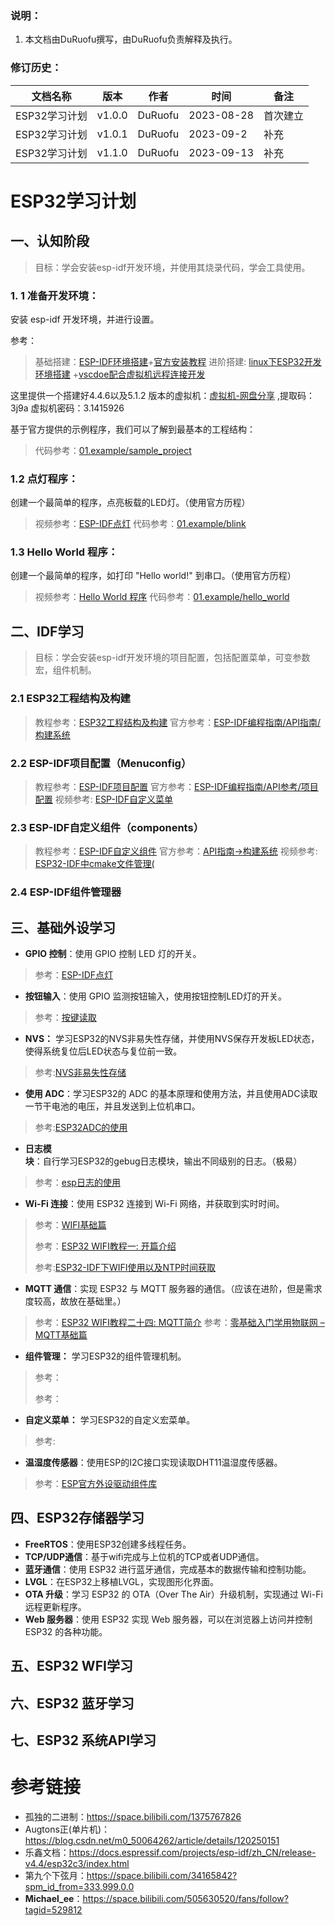 ### 说明：

1. 本文档由DuRuofu撰写，由DuRuofu负责解释及执行。
### 修订历史：

| 文档名称                     | 版本   | 作者    | 时间       | 备注     |
| ---------------------------- | ------ | ------- | ---------- | -------- |
| ESP32学习计划 | v1.0.0 | DuRuofu | 2023-08-28 | 首次建立 |
| ESP32学习计划 | v1.0.1 | DuRuofu | 2023-09-2 | 补充 |
| ESP32学习计划 | v1.1.0 | DuRuofu | 2023-09-13 | 补充 |
# ESP32学习计划

## 一、认知阶段

> 目标：学会安装esp-idf开发环境，并使用其烧录代码，学会工具使用。

### 1. 1  **准备开发环境**：

安装 esp-idf 开发环境，并进行设置。

参考：

>基础搭建：[ESP-IDF环境搭建](https://www.bilibili.com/video/BV1E841177Tu/?spm_id_from=333.999.0.0&vd_source=ef5a0ab0106372751602034cdd9ab98e)+[官方安装教程](https://docs.espressif.com/projects/esp-idf/zh_CN/v5.1.2/esp32/get-started/index.html#get-started-how-to-get-esp-idf)
>进阶搭建: [linux下ESP32开发环境搭建](https://duruofu.github.io/2024/01/25/4.%E7%A1%AC%E4%BB%B6%E7%9B%B8%E5%85%B3/MCU/ESP32/%E6%90%AD%E5%BB%BAesp-idf%E5%BC%80%E5%8F%91%E7%8E%AF%E5%A2%83/#%E5%9B%9B%E3%80%81-%E9%85%8D%E7%BD%AE%E5%BF%AB%E6%8D%B7%E6%8C%87%E4%BB%A4) +[vscdoe配合虚拟机远程连接开发](https://duruofu.github.io/2024/01/30/4.%E7%A1%AC%E4%BB%B6%E7%9B%B8%E5%85%B3/MCU/ESP32/vscdoe+%E8%99%9A%E6%8B%9F%E6%9C%BA%E5%BC%80%E5%8F%91ESP32/#2-2-%E6%89%8B%E8%BE%93%E5%91%BD%E4%BB%A4%E5%A4%AA%E9%BA%BB%E7%83%A6%E7%9A%84%E9%97%AE%E9%A2%98)

这里提供一个搭建好4.4.6以及5.1.2 版本的虚拟机：[虚拟机-网盘分享](https://www.alipan.com/s/i8yiHDk8nMN) ,提取码：3j9a
虚拟机密码：3.1415926

基于官方提供的示例程序，我们可以了解到最基本的工程结构：

>代码参考：[01.example/sample_project](https://github.com/DuRuofu/ESP32_Learning/tree/master/01.example/sample_project)

### 1.2 点灯程序：

创建一个最简单的程序，点亮板载的LED灯。（使用官方历程）

>视频参考：[ESP-IDF点灯](https://www.bilibili.com/video/BV1nR4y1o7VE/?spm_id_from=333.788&vd_source=ef5a0ab0106372751602034cdd9ab98e)
>代码参考：[01.example/blink](https://github.com/DuRuofu/ESP32_Learning/tree/master/01.example/blink)

### 1.3 **Hello World 程序**：
  
  创建一个最简单的程序，如打印 "Hello world!" 到串口。（使用官方历程）
  
> 视频参考：[Hello World 程序](https://www.bilibili.com/video/BV1Rd4y1b7CE/?spm_id_from=333.788&vd_source=ef5a0ab0106372751602034cdd9ab98e)
> 代码参考：[01.example/hello_world](https://github.com/DuRuofu/ESP32_Learning/tree/master/01.example/hello_world)

## 二、IDF学习

> 目标：学会安装esp-idf开发环境的项目配置，包括配置菜单，可变参数宏，组件机制。

### 2.1  ESP32工程结构及构建

> 教程参考：[ESP32工程结构及构建](02.IDF开发入门/2.1-ESP32工程结构及构建/ESP32工程结构及构建.md)
> 官方参考：[ESP-IDF编程指南/API指南/构建系统](https://docs.espressif.com/projects/esp-idf/zh_CN/latest/esp32/api-guides/build-system.html)

### 2.2  ESP-IDF项目配置（Menuconfig）

> 教程参考：[ESP-IDF项目配置](02.IDF开发入门/2.2-ESP-IDF项目配置/ESP-IDF项目配置.md)
> 官方参考：[ESP-IDF编程指南/API参考/项目配置](https://docs.espressif.com/projects/esp-idf/zh_CN/latest/esp32/api-reference/kconfig.html)
> 视频参考:   [ESP-IDF自定义菜单](https://www.bilibili.com/video/BV1S44y1D7cf/?spm_id_from=333.999.0.0&vd_source=ef5a0ab0106372751602034cdd9ab98e)

### 2.3  ESP-IDF自定义组件（components）


> 教程参考：[ESP-IDF自定义组件](02.IDF开发入门/2.3-ESP-IDF自定义组件/ESP-IDF自定义组件.md)
> 官方参考：[API指南->构建系统](https://docs.espressif.com/projects/esp-idf/zh_CN/latest/esp32/api-guides/build-system.html#component-configuration)
> 视频参考:  [ESP32-IDF中cmake文件管理(](https://www.bilibili.com/video/BV1w14y1s7oy/?spm_id_from=333.999.0.0&vd_source=ef5a0ab0106372751602034cdd9ab98e)

### 2.4  ESP-IDF组件管理器



## 三、基础外设学习

- **GPIO 控制**：使用 GPIO 控制 LED 灯的开关。
>参考：[ESP-IDF点灯](https://www.bilibili.com/video/BV1nR4y1o7VE/?spm_id_from=333.788&vd_source=ef5a0ab0106372751602034cdd9ab98e)

- **按钮输入**：使用 GPIO 监测按钮输入，使用按钮控制LED灯的开关。
>参考：[按键读取](https://blog.csdn.net/qq_24550925/article/details/85335516)

- **NVS：** 学习ESP32的NVS非易失性存储，并使用NVS保存开发板LED状态，使得系统复位后LED状态与复位前一致。
>参考:[NVS非易失性存储](https://www.bilibili.com/video/BV1nW4y1g7c5/?spm_id_from=333.999.0.0&vd_source=ef5a0ab0106372751602034cdd9ab98e)

- **使用 ADC**：学习ESP32的 ADC 的基本原理和使用方法，并且使用ADC读取一节干电池的电压，并且发送到上位机串口。

>参考:[ESP32ADC的使用](https://blog.csdn.net/m0_50064262/article/details/118817032)

- **日志模块**：自行学习ESP32的gebug日志模块，输出不同级别的日志。（极易）

>参考：[esp日志的使用](https://www.bilibili.com/video/BV1KG4y1d7Ed/?spm_id_from=333.788&vd_source=ef5a0ab0106372751602034cdd9ab98e)

- **Wi-Fi 连接**：使用 ESP32 连接到 Wi-Fi 网络，并获取到实时时间。

> 参考：[WIFI基础篇](https://www.bilibili.com/video/BV16G4y1g72w/?spm_id_from=333.999.0.0&vd_source=ef5a0ab0106372751602034cdd9ab98e)
>
> 参考：[ESP32 WIFI教程一: 开篇介绍](https://www.bilibili.com/video/BV1Dd4y1B7RT/?spm_id_from=333.337.search-card.all.click&vd_source=ef5a0ab0106372751602034cdd9ab98e)
>
> 参考:[ESP32-IDF下WIFI使用以及NTP时间获取](https://www.bilibili.com/video/BV1Ug411s7Ue/?spm_id_from=333.999.0.0&vd_source=ef5a0ab0106372751602034cdd9ab98e)

- **MQTT 通信**：实现 ESP32 与 MQTT 服务器的通信。（应该在进阶，但是需求度较高，故放在基础里。）

> 参考：[ESP32 WIFI教程二十四: MQTT简介](https://www.bilibili.com/video/BV1gG411u7DG/?spm_id_from=333.788&vd_source=ef5a0ab0106372751602034cdd9ab98e)
> 参考：[零基础入门学用物联网 – MQTT基础篇](http://www.taichi-maker.com/homepage/esp8266-nodemcu-iot/iot-tuttorial/mqtt-tutorial/)

- **组件管理：** 学习ESP32的组件管理机制。

> 参考：
>
> 参考：

- **自定义菜单：** 学习ESP32的自定义宏菜单。

> 参考:

- **温湿度传感器**：使用ESP的I2C接口实现读取DHT11温湿度传感器。

> 参考：[ESP官方外设驱动组件库](https://github.com/UncleRus/esp-idf-lib)



## 四、ESP32存储器学习

- **FreeRTOS**：使用ESP32创建多线程任务。
- **TCP/UDP通信**：基于wifi完成与上位机的TCP或者UDP通信。
- **蓝牙通信**：使用 ESP32 进行蓝牙通信，完成基本的数据传输和控制功能。
- **LVGL**：在ESP32上移植LVGL，实现图形化界面。
- **OTA 升级**：学习 ESP32 的 OTA（Over The Air）升级机制，实现通过 Wi-Fi 远程更新程序。
- **Web 服务器**：使用 ESP32 实现 Web 服务器，可以在浏览器上访问并控制 ESP32 的各种功能。


## 五、ESP32 WFI学习


## 六、ESP32 蓝牙学习


## 七、ESP32 系统API学习

# 参考链接

- 孤独的二进制：https://space.bilibili.com/1375767826
- Augtons正(单片机)：https://blog.csdn.net/m0_50064262/article/details/120250151
- 乐鑫文档：https://docs.espressif.com/projects/esp-idf/zh_CN/release-v4.4/esp32c3/index.html
- 第九个下弦月：https://space.bilibili.com/34165842?spm_id_from=333.999.0.0
- **Michael_ee**：https://space.bilibili.com/505630520/fans/follow?tagid=529812
